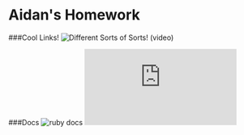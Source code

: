 # Aidan's Homework
###Cool Links!
![Different Sorts of Sorts! (video)](https://www.youtube.com/watch?v=kPRA0W1kECg 'video of differenet types of sorts')

###Docs
![ruby docs](http://ruby-doc.com/)
![sublime shortcuts](http://sublime-text-unofficial-documentation.readthedocs.org/en/latest/reference/keyboard_shortcuts_osx.html)
